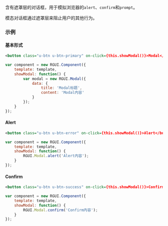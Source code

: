 含有遮罩层的对话框，用于模拟浏览器的`alert`、`confirm`和`prompt`。

模态对话框通过遮罩层来阻止用户的其他行为。

### 示例
#### 基本形式

<div class="m-example"></div>

```xml
<button class="u-btn u-btn-primary" on-click={this.showModal()}>Modal</button>
```

```javascript
var component = new RGUI.Component({
    template: template,
    showModal: function() {
        var modal = new RGUI.Modal({
            data: {
                title: 'Modal标题',
                content: 'Modal内容'
            }
        });
    }
});
```

#### Alert

<div class="m-example"></div>

```xml
<button class="u-btn u-btn-error" on-click={this.showModal()}>Alert</button>
```

```javascript
var component = new RGUI.Component({
    template: template,
    showModal: function() {
        RGUI.Modal.alert('Alert内容');
    }
});
```

#### Confirm

<div class="m-example"></div>

```xml
<button class="u-btn u-btn-success" on-click={this.showModal()}>Confirm</button>
```

```javascript
var component = new RGUI.Component({
    template: template,
    showModal: function() {
        RGUI.Modal.confirm('Confirm内容');
    }
});
```


<!--
#### 拖动

<!!div class="m-example"></div>

!!```xml
<button class="u-btn u-btn-primary" on-click={this.showModal()}>Draggable</button>
```

!!```javascript
var component = new RGUI.Component({
    template: template,
    showModal: function() {
        var modal = new RGUI.Modal({
            data: {
                title: 'Modal标题',
                content: 'Modal内容',
                draggable: true
            }
        });
    }
});
```
-->